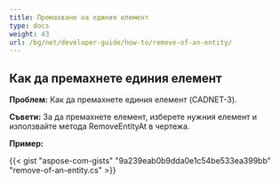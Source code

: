 ```yaml
---
title: Премахване на единия елемент
type: docs
weight: 43
url: /bg/net/developer-guide/how-to/remove-of-an-entity/
---
```


## **Как да премахнете единия елемент**

**Проблем:** Как да премахнете единия елемент (CADNET-3).

**Съвети:** За да премахнете елемент, изберете нужния елемент и използвайте метода RemoveEntityAt в чертежа.

**Пример:**

{{< gist "aspose-com-gists" "9a239eab0b9dda0e1c54be533ea399bb" "remove-of-an-entity.cs" >}}
